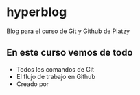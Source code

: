 # hyperblog
Blog para el curso de Git y Github de Platzy 

## En este curso vemos de todo
* Todos los comandos de Git
* El flujo de trabajo en Github
* Creado por 